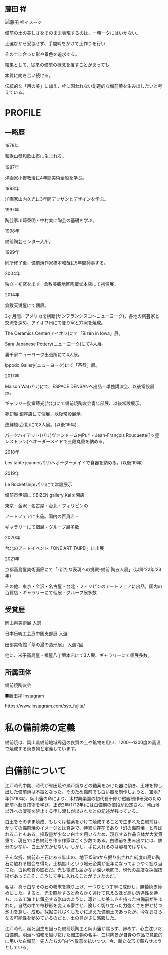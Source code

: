 ## 藤田 祥

![藤田 祥イメージ](https://bizen-gallerykai.com/_wp/wp-content/uploads/2019/12/photo_fujita.jpg)

備前の土の美しさをそのまま表現するのは、一朝一夕にはいかない。

土選びから妥協せず、手間暇をかけて土作りを行い

その土に合った形や景色を追求する。

結果として、従来の備前の概念を覆すことがあっても

本質に向き合い続ける。

伝統的な「用の美」に加え、枠に囚われない創造的な備前焼を生み出したいと考えている。

# PROFILE

## ―略歴

1978年

和歌山県和歌山市に生まれる。

1987年

洋画家小野教治に4年間美術全般を学ぶ。

1993年

洋画家山内久光に3年間デッサンとデザインを学ぶ。

1997年

陶芸家川崎泰明・中村実に陶芸の基礎を学ぶ。

1998年

備前陶芸センター入所。

1999年

同所修了後、備前焼作家橋本和哉に5年間師事する。

2004年

独立・初窯を出す。倉敷美観地区陶慶堂本店にて初個展。

2014年

倉敷天満屋にて個展。

2ヶ月間、アメリカを横断(サンフランシスコ～ニューヨーク)、各地の陶芸家と交流を深め、アイオワ州にて登り窯と穴窯を焼成。

The Ceramics Center(アイオワ)にて「Bizen in Iowa」展。

Sara Japanese Pottery(ニューヨーク)にて4人展。

裏千家ニューヨーク出張所にて4人展。

Ippodo Gallery(ニューヨーク)にて「茶盌」展。

2017年

Maison Wa(パリ)にて、ESPACE DENSANへ出品・単独講演会、以後常設展示。

ギャラリー錠堂蒔光(台北)にて備前焼陶友会青年部展、以後常設展示。

夢幻庵 銀座店にて個展、以後常設展示。

逸鮮棧(台北)にて3人展。(以後’19年)

パークハイアット(パリ)ヴァンドーム内Pur' - Jean-François Rouquette(1ッ星レストラン)へオーダーメイドで三段丸重を納める。

2018年

Les tante jeanne(パリ)へオーダーメイドで食器を納める。(以後’19年)

2019年

Le Rocketship(パリ)にて常設展示

備前市伊部にてBIZEN gallery Kaiを開店

東京・金沢・名古屋・台北・フィリピンの

アートフェアに出品。国内の百貨店・

ギャラリーにて個展・グループ展多数

2020年

台北のアートイベント「ONE ART TAIPEI」に出展

2021年

京都高島屋美術画廊にて「-新たな表現への挑戦-備前 陶五人展」（以降'22年’23年）

その他、東京・金沢・名古屋・台北・フィリピンのアートフェアに出品。国内の百貨店・ギャラリーにて個展・グループ展多数

## 受賞歴

岡山県美術展 入選

日本伝統工芸展中国支部展 入選

田部美術館「茶の湯の造形展」 入選2回

他に、米子高島屋・福屋八丁堀本店にて3人展、ギャラリーにて個展多数。

## 所属団体

備前焼陶友会

■藤田祥 Instagram

https://www.instagram.com/syo_fujita/

# 私の備前焼の定義

備前焼は、岡山県備前地域周辺の良質の土や鉱物を用い、1200～1300度の高温で焼成する焼き物と定義しています。

# 白備前について

江戸時代中期、時代が有田焼や瀬戸焼などの釉薬をかけた器に傾き、土味を押し出した備前焼は不振となった。そのため備前でも白い器を制作しようと、宝永7年(1710年)、岡山藩の命により、木村興楽園の初代長十郎が磁器制作研究のため肥前へ赴き技術を学び、正徳2年(1712年)には白備前の値段が設定され、岡山藩以外への販売を禁止する申し渡しが出されたとの記述が残っている。

白土をそのまま焼成、もしくは釉薬をかけて焼成することで生まれた白備前は、かつての備前焼のイメージとは真逆で、特異な存在であり「幻の備前焼」と呼ばれることもある。採取量が少ない白土を用いるため、現存する作品自体が大変貴重で、現在では白備前を作る作家はごく少数である。白備前を生み出すには、鉄分の少ない、白土が欠かせない。しかし、手に入れるのは容易ではない。

そんな折、備前市三石にある鉱山の、地下156mから掘り出された純度の高い陶石に触れる機会を得た。土橋鉱山という地元企業が近年になってようやく掘り当てた、白色軟質の鉱石だ。光も電波も届かない深い地底で、現代の高度な採掘技術があってこそ、こうして手に入れることができたのだ。

私は、真っ白なその石の粉末を練り上げ、一つひとつ丁寧に成形し、無釉焼き締めにした。すると、光を照射すると柔らかく透けて見えるほど高い透過性を持ち、まるで海上に鎮座する氷山のように、凛とした美しさを持った白備前が生まれた。自然の中で毎秒形を変える儚さと、険しく切り立った力強くさを併せ持つ氷山を意し、成形。採掘され尽くしたかに思えた備前土であったが、今なおさらなる可能性を秘めているのだと、土の豊かさに感服した。

江戸時代、起死回生を図った備前焼陶工と岡山藩が腐らず、諦めず、心血注いだ白備前。明治～昭和を駆け抜けた細工物の名手、三村陶景が自身の作品で意欲的に用いた白備前。先人たちの”白”へ敬意を払いつつ、今、新たな形で蘇らせようとしている。
